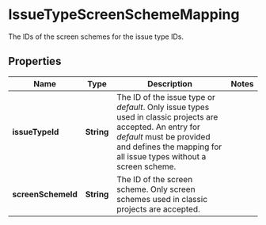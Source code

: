 

# IssueTypeScreenSchemeMapping

The IDs of the screen schemes for the issue type IDs.
## Properties

Name | Type | Description | Notes
------------ | ------------- | ------------- | -------------
**issueTypeId** | **String** | The ID of the issue type or *default*. Only issue types used in classic projects are accepted. An entry for *default* must be provided and defines the mapping for all issue types without a screen scheme. | 
**screenSchemeId** | **String** | The ID of the screen scheme. Only screen schemes used in classic projects are accepted. | 



